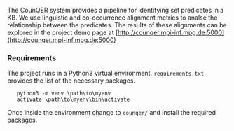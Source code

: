 The CounQER system provides a pipeline for identifying set predicates in a KB. We use linguistic and co-occurrence alignment metrics to analse the relationship between the predicates. The results of these alignments can be explored in the project demo page at [http://counqer.mpi-inf.mpg.de:5000](http://counqer.mpi-inf.mpg.de:5000)

### Requirements
The project runs in a Python3 virtual environment. `requirements.txt` provides the list of the necessary packages.
```mkdir \path\to\myenv
   python3 -m venv \path\to\myenv
   activate \path\to\myenv\bin\activate
```
Once inside the environment change to `counqer/` and install the required packages.
```pip install -r requirements.txt
```

